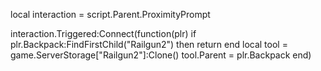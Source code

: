 local interaction = script.Parent.ProximityPrompt

interaction.Triggered:Connect(function(plr)
	if plr.Backpack:FindFirstChild("Railgun2") then
		return
	end
	local tool = game.ServerStorage["Railgun2"]:Clone()
	tool.Parent = plr.Backpack
end)
